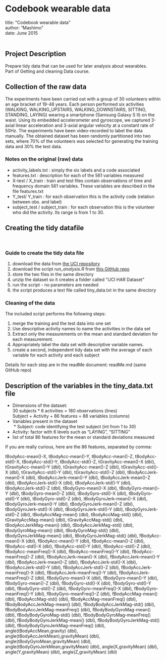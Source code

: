 Codebook wearable data
======================
title: "Codebook wearable data”  
author: “Mashimo”  
date: June 2015  
 
## Project Description
 Prepare tidy data that can be used for later analysis about wearables.  
 Part of Getting and cleaning Data course.
 
## Collection of the raw data
The experiments have been carried out with a group of 30 volunteers within an age bracket of 19-48 years. 
Each person performed six activities (WALKING, WALKING_UPSTAIRS, WALKING_DOWNSTAIRS, SITTING, STANDING, LAYING) wearing a smartphone (Samsung Galaxy S II) on the waist. 
Using its embedded accelerometer and gyroscope, we captured 3-axial linear acceleration and 3-axial angular velocity at a constant rate of 50Hz. 
The experiments have been video-recorded to label the data manually. 
The obtained dataset has been randomly partitioned into two sets, where 70% of the volunteers was selected for generating the training data and 30% the test data. 
 
### Notes on the original (raw) data 
* activity_labels.txt : simply the six labels and a code associated
* features.txt : description for each of the 561 variables measured
* X-test  / X_train : train and test files contain observations of time and frequency domain 561 variables. 
These variables are described in the file features.txt
* Y_test/ Y_train : for each observation this is the activity code (relation between obs. and label)
* subject_test / subject_train : for each observation this is the volunteer who did the activity. 
Its range is from 1 to 30.  


## Creating the tidy datafile
 
### Guide to create the tidy data file
1. download the data from [the UCI repository](https://d396qusza40orc.cloudfront.net/getdata%2Fprojectfiles%2FUCI%20HAR%20Dataset.zip)
2. download the script *run_analysis.R* from [this GitHub repo](https://github.com/Mashimo/JHU-DataScience-TidyData)
3. store the two files in the same directory
4. unzip the dataset so it creates a folder called "UCI HAR Dataset”
5. run the script - no parameters are needed
6. the script produces a text file called tiny_data.txt in the same directory
 
### Cleaning of the data
The included script performs the following steps:
1. merge the training and the test data into one set
2. Use descriptive activity names to name the activities in the data set
3. Extract only the measurements on the mean and standard deviation for each measurement. 
4. Appropriately label the data set with descriptive variable names. 
5. create a second, independent tidy data set with the average of each variable for each activity and each subject

Details for each step are in the readMe document:  readMe.md  (same GitHub repo)
 
## Description of the variables in the tiny_data.txt file
* Dimensions of the dataset:  
   30 subjects * 6 activities = 180 observations (lines)  
   Subject + Activity + 86 features = 88 variables (columns) 
* Variables present in the dataset  
 * Subject: code identifying the test subject (int from 1 to 30)
 * Activity: factor with 6 levels such as “LAYING”, “SITTING”
 * list of total 86 features for the mean or standard deviations measured

If you are really curious, here are the 86 features, separated by comma:

tBodyAcc-mean()-X, tBodyAcc-mean()-Y, tBodyAcc-mean()-Z, tBodyAcc-std()-X, tBodyAcc-std()-Y,
 tBodyAcc-std()-Z, tGravityAcc-mean()-X (dbl), tGravityAcc-mean()-Y (dbl), tGravityAcc-mean()-Z (dbl), tGravityAcc-std()-X (dbl), tGravityAcc-std()-Y (dbl), tGravityAcc-std()-Z (dbl), tBodyAccJerk-mean()-X (dbl), tBodyAccJerk-mean()-Y (dbl),
  tBodyAccJerk-mean()-Z (dbl), tBodyAccJerk-std()-X (dbl), tBodyAccJerk-std()-Y (dbl), tBodyAccJerk-std()-Z (dbl),
  tBodyGyro-mean()-X (dbl), tBodyGyro-mean()-Y (dbl), tBodyGyro-mean()-Z (dbl), tBodyGyro-std()-X (dbl), tBodyGyro-std()-Y
  (dbl), tBodyGyro-std()-Z (dbl), tBodyGyroJerk-mean()-X (dbl), tBodyGyroJerk-mean()-Y (dbl), tBodyGyroJerk-mean()-Z (dbl),
  tBodyGyroJerk-std()-X (dbl), tBodyGyroJerk-std()-Y (dbl), tBodyGyroJerk-std()-Z (dbl), tBodyAccMag-mean() (dbl),
  tBodyAccMag-std() (dbl), tGravityAccMag-mean() (dbl), tGravityAccMag-std() (dbl), tBodyAccJerkMag-mean() (dbl),
  tBodyAccJerkMag-std() (dbl), tBodyGyroMag-mean() (dbl), tBodyGyroMag-std() (dbl), tBodyGyroJerkMag-mean() (dbl),
  tBodyGyroJerkMag-std() (dbl), fBodyAcc-mean()-X (dbl), fBodyAcc-mean()-Y (dbl), fBodyAcc-mean()-Z (dbl), fBodyAcc-std()-X
  (dbl), fBodyAcc-std()-Y (dbl), fBodyAcc-std()-Z (dbl), fBodyAcc-meanFreq()-X (dbl), fBodyAcc-meanFreq()-Y (dbl),
  fBodyAcc-meanFreq()-Z (dbl), fBodyAccJerk-mean()-X (dbl), fBodyAccJerk-mean()-Y (dbl), fBodyAccJerk-mean()-Z (dbl),
  fBodyAccJerk-std()-X (dbl), fBodyAccJerk-std()-Y (dbl), fBodyAccJerk-std()-Z (dbl), fBodyAccJerk-meanFreq()-X (dbl),
  fBodyAccJerk-meanFreq()-Y (dbl), fBodyAccJerk-meanFreq()-Z (dbl), fBodyGyro-mean()-X (dbl), fBodyGyro-mean()-Y (dbl),
  fBodyGyro-mean()-Z (dbl), fBodyGyro-std()-X (dbl), fBodyGyro-std()-Y (dbl), fBodyGyro-std()-Z (dbl), fBodyGyro-meanFreq()-X
  (dbl), fBodyGyro-meanFreq()-Y (dbl), fBodyGyro-meanFreq()-Z (dbl), fBodyAccMag-mean() (dbl), fBodyAccMag-std() (dbl),
  fBodyAccMag-meanFreq() (dbl), fBodyBodyAccJerkMag-mean() (dbl), fBodyBodyAccJerkMag-std() (dbl),
  fBodyBodyAccJerkMag-meanFreq() (dbl), fBodyBodyGyroMag-mean() (dbl), fBodyBodyGyroMag-std() (dbl),
  fBodyBodyGyroMag-meanFreq() (dbl), fBodyBodyGyroJerkMag-mean() (dbl), fBodyBodyGyroJerkMag-std() (dbl),
  fBodyBodyGyroJerkMag-meanFreq() (dbl), angle(tBodyAccMean,gravity) (dbl), angle(tBodyAccJerkMean),gravityMean) (dbl),
  angle(tBodyGyroMean,gravityMean) (dbl), angle(tBodyGyroJerkMean,gravityMean) (dbl), angle(X,gravityMean) (dbl),
  angle(Y,gravityMean) (dbl), angle(Z,gravityMean) (dbl)
